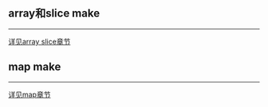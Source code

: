 ## **array和slice make**

---

[详见array slice章节](./../../datatype/arr_sli_make/)


## **map make**

---

[详见map章节](./../../datatype/map_main/)
